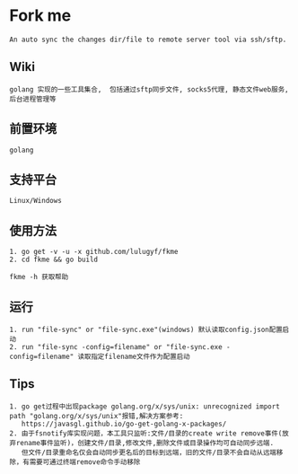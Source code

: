 Fork me
=========
    An auto sync the changes dir/file to remote server tool via ssh/sftp.

Wiki
----
    golang 实现的一些工具集合,  包括通过sftp同步文件, socks5代理, 静态文件web服务, 后台进程管理等

前置环境
-----
    golang

支持平台
-----
    Linux/Windows

使用方法
-----
    1. go get -v -u -x github.com/lulugyf/fkme
    2. cd fkme && go build

    fkme -h 获取帮助
运行
-----
    1. run "file-sync" or "file-sync.exe"(windows) 默认读取config.json配置启动
    2. run "file-sync -config=filename" or "file-sync.exe -config=filename" 读取指定filename文件作为配置启动

Tips
-----
    1. go get过程中出现package golang.org/x/sys/unix: unrecognized import path "golang.org/x/sys/unix"报错,解决方案参考:
       https://javasgl.github.io/go-get-golang-x-packages/
    2. 由于fsnotify库实现问题，本工具只监听:文件/目录的create write remove事件(放弃rename事件监听)，创建文件/目录,修改文件,删除文件或目录操作均可自动同步远端.
       但文件/目录重命名仅会自动同步更名后的目标到远端，旧的文件/目录不会自动从远端移除，有需要可通过终端remove命令手动移除